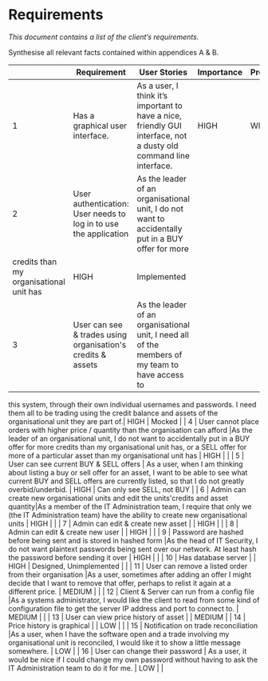 # Requirements
_This document contains a list of the client’s requirements._

Synthesise all relevant facts contained within appendices A & B.

|  | Requirement | User Stories | Importance | Progress | Notes |
| --- | --- | --- | --- | --- | --- |
| 1 | Has a graphical user interface. | As a user, I think it’s important to have a nice, friendly GUI interface, not a dusty old command line interface. | HIGH | WIP |
| 2 | User authentication: User needs to log in to use the application | As the leader of an organisational unit, I do not want to accidentally put in a BUY offer for more
credits than my organisational unit has | HIGH | Implemented |
| 3 | User can see & trades using organisation's credits & assets |As the leader of an organisational unit, I need all of the members of my team to have access to
this system, through their own individual usernames and passwords. I need them all to be trading
using the credit balance and assets of the organisational unit they are part of.| HIGH | Mocked |
| 4 | User cannot place orders with higher price / quantity than the organisation can afford |As the leader of an organisational unit, I do not want to accidentally put in a BUY offer for more
credits than my organisational unit has, or a SELL offer for more of a particular asset than my
organisational unit has | HIGH | |
| 5 | User can see current BUY & SELL offers | As a user, when I am thinking about listing a buy or sell offer for an asset, I want to be able to see
what current BUY and SELL offers are currently listed, so that I do not greatly overbid/underbid. | HIGH | Can only see SELL, not BUY |
| 6 | Admin can create new organisational units and edit the units'credits and asset quantity|As a member of the IT Administration team, I require that only we (the IT Administration team)
have the ability to create new organisational units | HIGH | |
| 7 | Admin can edit & create new asset | | HIGH | |
| 8 | Admin can edit & create new user | | HIGH | |
| 9 | Password are hashed before being sent and is stored in hashed form |As the head of IT Security, I do not want plaintext passwords being sent over our network. At least
hash the password before sending it over | HIGH | |
| 10 | Has database server | | HIGH | Designed, Unimplemented | |
| 11 | User can remove a listed order from their organisation |As a user, sometimes after adding an offer I might decide that I want to remove that offer,
perhaps to relist it again at a different price. | MEDIUM | |
| 12 | Client & Server can run from a config file |As a systems administrator, I would like the client to read from some kind of configuration file to
get the server IP address and port to connect to. | MEDIUM | |
| 13 | User can view price history of asset | | MEDIUM |
| 14 | Price history is graphical | | LOW | |
| 15 | Notification on trade reconciliation |As a user, when I have the software open and a trade involving my organisational unit is
reconciled, I would like it to show a little message somewhere.  | LOW |
| 16 | User can change their password | As a user, it would be nice if I could change my own password without having to ask the IT
Administration team to do it for me. | LOW | |
